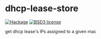 # dhcp-lease-store

[![Hackage](https://img.shields.io/hackage/v/dhcp-lease-store.svg)](https://hackage.haskell.org/package/dhcp-lease-store)
[![BSD3 license](https://img.shields.io/badge/license-BSD3-blue.svg)](LICENSE)

get dhcp lease's IPs assigned to a given mac
